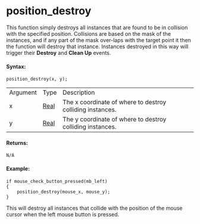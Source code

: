 # position_destroy

This function simply destroys all instances that are found to be in
collision with the specified position. Collisions are based on the mask
of the instances, and if any part of the mask over-laps with the target
point it then the function will destroy that instance. Instances
destroyed in this way will trigger their **Destroy** and **Clean Up**
events.

#### Syntax:

``` gml
position_destroy(x, y);
```

|          |                                                                         |                                                           |
|----------|-------------------------------------------------------------------------|-----------------------------------------------------------|
| Argument | Type                                                                    | Description                                               |
| x        |  [Real](../../../../../GameMaker_Language/GML_Overview/Data_Types)  | The x coordinate of where to destroy colliding instances. |
| y        |  [Real](../../../../../GameMaker_Language/GML_Overview/Data_Types)  | The y coordinate of where to destroy colliding instances. |

#### Returns:

``` gml
N/A
```

#### Example:

``` gml
if mouse_check_button_pressed(mb_left)
{
    position_destroy(mouse_x, mouse_y);
}
```

This will destroy all instances that collide with the position of the
mouse cursor when the left mouse button is pressed.

